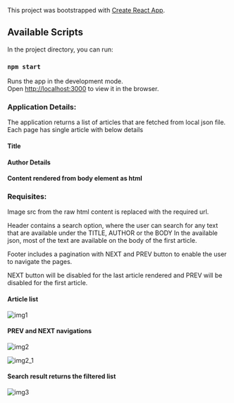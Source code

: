 This project was bootstrapped with [Create React App](https://github.com/facebook/create-react-app).

## Available Scripts

In the project directory, you can run:

### `npm start`

Runs the app in the development mode.<br>
Open [http://localhost:3000](http://localhost:3000) to view it in the browser.

### Application Details: 

The application returns a list of articles that are fetched from local json file.
Each page has single article with below details
 #### Title
 #### Author Details
 #### Content rendered from body element as html

### Requisites:
Image src from the raw html content is replaced with the required url.

Header contains a search option, where the user can search for any text that are available under the TITLE, AUTHOR or the BODY
In the available json, most of the text are available on the body of the first article.

Footer includes a pagination with NEXT and PREV button to enable the user to navigate the pages.

NEXT button will be disabled for the last article rendered and PREV will be disabled for the first article.

#### Article list
![img1](https://user-images.githubusercontent.com/55212925/65559843-9c033b00-df3c-11e9-9be6-d39cd26766e9.png)

#### PREV and NEXT navigations
![img2](https://user-images.githubusercontent.com/55212925/65559852-a3c2df80-df3c-11e9-8cce-5c21d620566f.png)

![img2_1](https://user-images.githubusercontent.com/55212925/65559945-ff8d6880-df3c-11e9-8bf5-9fefa54d6c1a.png)

#### Search result returns the filtered list
![img3](https://user-images.githubusercontent.com/55212925/65559950-03b98600-df3d-11e9-8a6e-db493d73f06c.png)



 
 
